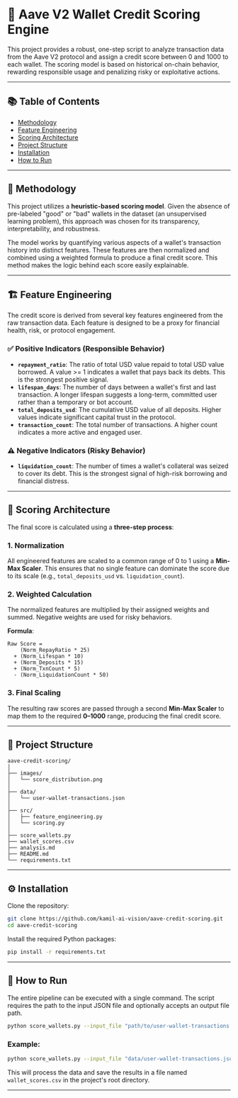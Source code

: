 # 🏦 Aave V2 Wallet Credit Scoring Engine

This project provides a robust, one-step script to analyze transaction data from the Aave V2 protocol and assign a credit score between 0 and 1000 to each wallet. The scoring model is based on historical on-chain behavior, rewarding responsible usage and penalizing risky or exploitative actions.

---

## 📚 Table of Contents

- [Methodology](#methodology)
- [Feature Engineering](#feature-engineering)
- [Scoring Architecture](#scoring-architecture)
- [Project Structure](#project-structure)
- [Installation](#installation)
- [How to Run](#how-to-run)

---

## 🧠 Methodology

This project utilizes a **heuristic-based scoring model**. Given the absence of pre-labeled "good" or "bad" wallets in the dataset (an unsupervised learning problem), this approach was chosen for its transparency, interpretability, and robustness.

The model works by quantifying various aspects of a wallet's transaction history into distinct features. These features are then normalized and combined using a weighted formula to produce a final credit score. This method makes the logic behind each score easily explainable.

---

## 🏗️ Feature Engineering

The credit score is derived from several key features engineered from the raw transaction data. Each feature is designed to be a proxy for financial health, risk, or protocol engagement.

### ✅ Positive Indicators (Responsible Behavior)

- **`repayment_ratio`**: The ratio of total USD value repaid to total USD value borrowed. A value >= 1 indicates a wallet that pays back its debts. This is the strongest positive signal.
- **`lifespan_days`**: The number of days between a wallet's first and last transaction. A longer lifespan suggests a long-term, committed user rather than a temporary or bot account.
- **`total_deposits_usd`**: The cumulative USD value of all deposits. Higher values indicate significant capital trust in the protocol.
- **`transaction_count`**: The total number of transactions. A higher count indicates a more active and engaged user.

### ⚠️ Negative Indicators (Risky Behavior)

- **`liquidation_count`**: The number of times a wallet's collateral was seized to cover its debt. This is the strongest signal of high-risk borrowing and financial distress.

---

## 🧮 Scoring Architecture

The final score is calculated using a **three-step process**:

### 1. Normalization

All engineered features are scaled to a common range of 0 to 1 using a **Min-Max Scaler**. This ensures that no single feature can dominate the score due to its scale (e.g., `total_deposits_usd` vs. `liquidation_count`).

### 2. Weighted Calculation

The normalized features are multiplied by their assigned weights and summed. Negative weights are used for risky behaviors.

**Formula**:

```
Raw Score = 
    (Norm_RepayRatio * 25)
  + (Norm_Lifespan * 10)
  + (Norm_Deposits * 15)
  + (Norm_TxnCount * 5)
  - (Norm_LiquidationCount * 50)
```

### 3. Final Scaling

The resulting raw scores are passed through a second **Min-Max Scaler** to map them to the required **0–1000** range, producing the final credit score.

---

## 📁 Project Structure

```
aave-credit-scoring/
│
├── images/
│   └── score_distribution.png
│
├── data/
│   └── user-wallet-transactions.json
│
├── src/
│   ├── feature_engineering.py
│   └── scoring.py
│
├── score_wallets.py
├── wallet_scores.csv
├── analysis.md
├── README.md
└── requirements.txt
```

---

## ⚙️ Installation

Clone the repository:

```bash
git clone https://github.com/kamil-ai-vision/aave-credit-scoring.git
cd aave-credit-scoring
```

Install the required Python packages:

```bash
pip install -r requirements.txt
```

---

## 🚀 How to Run

The entire pipeline can be executed with a single command. The script requires the path to the input JSON file and optionally accepts an output file path.

```bash
python score_wallets.py --input_file "path/to/user-wallet-transactions.json"
```

### Example:

```bash
python score_wallets.py --input_file "data/user-wallet-transactions.json"
```

This will process the data and save the results in a file named `wallet_scores.csv` in the project's root directory.

---
